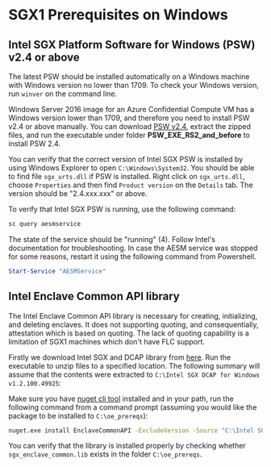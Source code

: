 # SGX1 Prerequisites on Windows

## Intel SGX Platform Software for Windows (PSW) v2.4 or above

The latest PSW should be installed automatically on a Windows machine with Windows
version no lower than 1709. To check your Windows version, run `winver` on the
command line.

Windows Server 2016 image for an Azure Confidential Compute VM has a Windows version
lower than 1709, and therefore you need to install PSW v2.4 or above manually.
You can download [PSW v2.4](http://registrationcenter-download.intel.com/akdlm/irc_nas/15654/Intel%20SGX%20PSW%20for%20Windows%20v2.4.100.51291.exe),
extract the zipped files, and run the executable under folder **PSW_EXE_RS2_and_before**
to install PSW 2.4.

You can verify that the correct version of Intel SGX PSW is installed by using
Windows Explorer to open `C:\Windows\System32`. You should be able to find
file `sgx_urts.dll` if PSW is installed. Right click on `sgx_urts.dll`,
choose `Properties` and then find `Product version` on the `Details` tab.
The version should be "2.4.xxx.xxx" or above.

To verify that Intel SGX PSW is running, use the following command:

```cmd
sc query aesmservice
```

The state of the service should be "running" (4). Follow Intel's documentation for
troubleshooting. In case the AESM service was stopped for some reasons, restart it
using the following command from Powershell.

```powershell
Start-Service "AESMService"
```

## Intel Enclave Common API library

The Intel Enclave Common API library is necessary for creating, initializing, and deleting enclaves.
It does not supporting quoting, and consequentially, attestation which is based on quoting. The lack
of quoting capability is a limitation of SGX1 machines which don't have FLC support.

Firstly we download Intel SGX and DCAP library from [here](http://registrationcenter-download.intel.com/akdlm/irc_nas/15650/Intel%20SGX%20DCAP%20for%20Windows%20v1.2.100.49925.exe). Run the executable to unzip files to a specified location.
The following summary will assume that the contents were extracted to `C:\Intel SGX DCAP for Windows v1.2.100.49925`:

Make sure you have [nuget cli tool](https://dist.nuget.org/win-x86-commandline/latest/nuget.exe) installed and in your path,
run the following command from a command prompt (assuming you would like the package to be installed to `C:\oe_prereqs`):
```cmd
nuget.exe install EnclaveCommonAPI -ExcludeVersion -Source "C:\Intel SGX DCAP for Windows v1.2.100.49925\nuget" -OutputDirectory C:\oe_prereqs
```

You can verify that the library is installed properly by checking whether `sgx_enclave_common.lib` exists in the folder `C:\oe_prereqs`.
